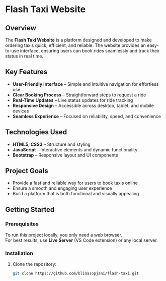 # Flash Taxi Website  

## Overview  
The **Flash Taxi Website** is a platform designed and developed to make ordering taxis quick, efficient, and reliable. The website provides an easy-to-use interface, ensuring users can book rides seamlessly and track their status in real time.  

## Key Features  
- **User-Friendly Interface** – Simple and intuitive navigation for effortless use  
- **Clear Booking Process** – Straightforward steps to request a ride  
- **Real-Time Updates** – Live status updates for ride tracking  
- **Responsive Design** – Accessible across desktop, tablet, and mobile devices  
- **Seamless Experience** – Focused on reliability, speed, and convenience  

## Technologies Used  
- **HTML5, CSS3** – Structure and styling  
- **JavaScript** – Interactive elements and dynamic functionality  
- **Bootstrap** – Responsive layout and UI components  


## Project Goals  
- Provide a fast and reliable way for users to book taxis online  
- Ensure a smooth and engaging user experience  
- Build a platform that is both functional and visually appealing  

## Getting Started  

### Prerequisites  
To run this project locally, you only need a web browser.  
For best results, use **Live Server** (VS Code extension) or any local server.  

### Installation  
1. Clone the repository:  
   ```bash
   git clone https://github.com/blinasopjani/flash-taxi.git

